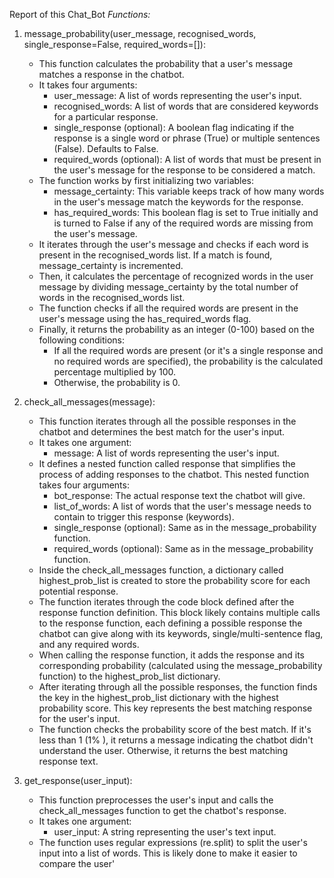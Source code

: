 Report of this Chat_Bot
*Functions:*

1. message_probability(user_message, recognised_words, single_response=False, required_words=[]):
   * This function calculates the probability that a user's message matches a response in the chatbot.
   * It takes four arguments:
      * user_message: A list of words representing the user's input.
      * recognised_words: A list of words that are considered keywords for a particular response.
      * single_response (optional): A boolean flag indicating if the response is a single word or phrase (True) or multiple sentences (False). Defaults to False.
      * required_words (optional): A list of words that must be present in the user's message for the response to be considered a match.
   * The function works by first initializing two variables:
      * message_certainty: This variable keeps track of how many words in the user's message match the keywords for the response.
      * has_required_words: This boolean flag is set to True initially and is turned to False if any of the required words are missing from the user's message.
   * It iterates through the user's message and checks if each word is present in the recognised_words list. If a match is found, message_certainty is incremented.
   * Then, it calculates the percentage of recognized words in the user message by dividing message_certainty by the total number of words in the recognised_words list.
   * The function checks if all the required words are present in the user's message using the has_required_words flag.
   * Finally, it returns the probability as an integer (0-100) based on the following conditions:
      * If all the required words are present (or it's a single response and no required words are specified), the probability is the calculated percentage multiplied by 100.
      * Otherwise, the probability is 0.

2. check_all_messages(message):
   * This function iterates through all the possible responses in the chatbot and determines the best match for the user's input.
   * It takes one argument:
      * message: A list of words representing the user's input.
   * It defines a nested function called response that simplifies the process of adding responses to the chatbot. This nested function takes four arguments:
      * bot_response: The actual response text the chatbot will give.
      * list_of_words: A list of words that the user's message needs to contain to trigger this response (keywords).
      * single_response (optional): Same as in the message_probability function.
      * required_words (optional): Same as in the message_probability function.
   * Inside the check_all_messages function, a dictionary called highest_prob_list is created to store the probability score for each potential response.
   * The function iterates through the code block defined after the response function definition. This block likely contains multiple calls to the response function, each defining a possible response the chatbot can give along with its keywords, single/multi-sentence flag, and any required words.
   * When calling the response function, it adds the response and its corresponding probability (calculated using the message_probability function) to the highest_prob_list dictionary.
   * After iterating through all the possible responses, the function finds the key in the highest_prob_list dictionary with the highest probability score. This key represents the best matching response for the user's input.
   * The function checks the probability score of the best match. If it's less than 1 (1% ), it returns a message indicating the chatbot didn't understand the user. Otherwise, it returns the best matching response text.

3. get_response(user_input):
   * This function preprocesses the user's input and calls the check_all_messages function to get the chatbot's response.
   * It takes one argument:
      * user_input: A string representing the user's text input.
   * The function uses regular expressions (re.split) to split the user's input into a list of words. This is likely done to make it easier to compare the user'
